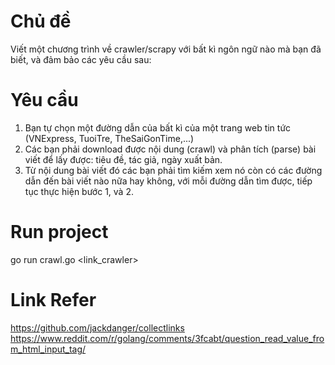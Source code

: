 # Chủ đề
Viết một chương trình về crawler/scrapy với bất kì ngôn ngữ nào mà bạn đã biết, và đảm bảo các yêu cầu sau:
# Yêu cầu
1. Bạn tự chọn một đường dẫn của bất kì của một trang web tin tức (VNExpress, TuoiTre, TheSaiGonTime,...)
2. Các bạn phải download được nội dung (crawl) và phân tích (parse) bài viết để lấy được: tiêu đề, tác giả, ngày xuất bản.
3. Từ nội dung bài viết đó các bạn phải tìm kiếm xem nó còn có các đường dẫn đến bài viết nào nữa hay không, với mỗi đường dẫn tìm được, tiếp tục thực hiện bước 1, và 2.

# Run project
go run crawl.go <link_crawler>

# Link Refer
https://github.com/jackdanger/collectlinks
https://www.reddit.com/r/golang/comments/3fcabt/question_read_value_from_html_input_tag/